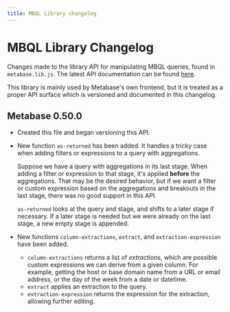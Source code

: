 ```yaml
---
title: MBQL Library changelog
---
```


# MBQL Library Changelog

Changes made to the library API for manipulating MBQL queries, found in `metabase.lib.js`. The latest API documentation
can be found [here](https://metabase-dev-docs.github.io/metabase/metabase.lib.js.html).

This library is mainly used by Metabase's own frontend, but it is treated as a proper API surface which is versioned
and documented in this changelog.

## Metabase 0.50.0

- Created this file and began versioning this API.
- New function `as-returned` has been added. It handles a tricky case when adding filters or expressions to a query
  with aggregations.

  Suppose we have a query with aggregations in its last stage. When adding a filter or expression to that stage, it's
  applied **before** the aggregations. That may be the desired behavior, but if we want a filter or custom expression
  based on the aggregations and breakouts in the last stage, there was no good support in this API.

  `as-returned` looks at the query and stage, and shifts to a later stage if necessary. If a later stage is needed but
  we were already on the last stage, a new empty stage is appended.

- New functions `column-extractions`, `extract`, and `extraction-expression` have been added.
  - `column-extractions` returns a list of _extractions_, which are possible custom expressions we can derive from a
    given column. For example, getting the host or base domain name from a URL or email address, or the day of the week
    from a date or datetime.
  - `extract` applies an extraction to the query.
  - `extraction-expression` returns the expression for the extraction, allowing further editing.

